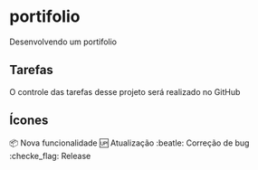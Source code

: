 # portifolio
 Desenvolvendo um portifolio

 ## Tarefas

 O controle das tarefas desse projeto será realizado no GitHub

 ## Ícones

 :package: Nova funcionalidade
 :up: Atualização
 :beatle: Correção de bug
 :checke_flag: Release
